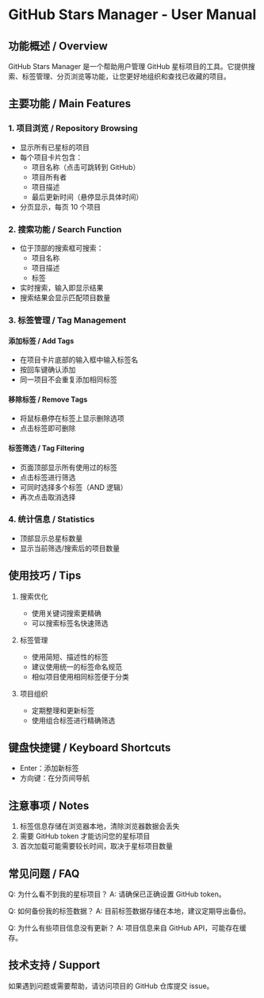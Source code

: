 # GitHub Stars Manager - User Manual

## 功能概述 / Overview
GitHub Stars Manager 是一个帮助用户管理 GitHub 星标项目的工具。它提供搜索、标签管理、分页浏览等功能，让您更好地组织和查找已收藏的项目。

## 主要功能 / Main Features

### 1. 项目浏览 / Repository Browsing
- 显示所有已星标的项目
- 每个项目卡片包含：
  - 项目名称（点击可跳转到 GitHub）
  - 项目所有者
  - 项目描述
  - 最后更新时间（悬停显示具体时间）
- 分页显示，每页 10 个项目

### 2. 搜索功能 / Search Function
- 位于顶部的搜索框可搜索：
  - 项目名称
  - 项目描述
  - 标签
- 实时搜索，输入即显示结果
- 搜索结果会显示匹配项目数量

### 3. 标签管理 / Tag Management
#### 添加标签 / Add Tags
- 在项目卡片底部的输入框中输入标签名
- 按回车键确认添加
- 同一项目不会重复添加相同标签

#### 移除标签 / Remove Tags
- 将鼠标悬停在标签上显示删除选项
- 点击标签即可删除

#### 标签筛选 / Tag Filtering
- 页面顶部显示所有使用过的标签
- 点击标签进行筛选
- 可同时选择多个标签（AND 逻辑）
- 再次点击取消选择

### 4. 统计信息 / Statistics
- 顶部显示总星标数量
- 显示当前筛选/搜索后的项目数量

## 使用技巧 / Tips
1. 搜索优化
   - 使用关键词搜索更精确
   - 可以搜索标签名快速筛选

2. 标签管理
   - 使用简短、描述性的标签
   - 建议使用统一的标签命名规范
   - 相似项目使用相同标签便于分类

3. 项目组织
   - 定期整理和更新标签
   - 使用组合标签进行精确筛选

## 键盘快捷键 / Keyboard Shortcuts
- Enter：添加新标签
- 方向键：在分页间导航

## 注意事项 / Notes
1. 标签信息存储在浏览器本地，清除浏览器数据会丢失
2. 需要 GitHub token 才能访问您的星标项目
3. 首次加载可能需要较长时间，取决于星标项目数量

## 常见问题 / FAQ
Q: 为什么看不到我的星标项目？
A: 请确保已正确设置 GitHub token。

Q: 如何备份我的标签数据？
A: 目前标签数据存储在本地，建议定期导出备份。

Q: 为什么有些项目信息没有更新？
A: 项目信息来自 GitHub API，可能存在缓存。

## 技术支持 / Support
如果遇到问题或需要帮助，请访问项目的 GitHub 仓库提交 issue。